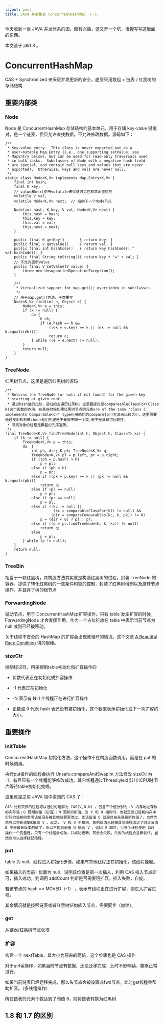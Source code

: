 ```yaml
---
layout: post
title: JAVA 并发集合 ConcurrentHashMap （一）。
---
```


今天收到一张 JAVA 并发体系的图，颇有兴趣，遂又开一个坑，慢慢写写这里面的东西。

本文基于 jdk1.8 。

# ConcurrentHashMap

CAS + Synchronized 来保证并发更新的安全，底层采用数组 + 链表 / 红黑树的存储结构

## 重要内部类

### Node

Node 是 ConcurrentHashMap 存储结构的基本单元，用于存储 key-value 键值对，是一个链表，但只允许查找数据，不允许修改数据。源码如下：

```
/**
 * Key-value entry.  This class is never exported out as a
 * user-mutable Map.Entry (i.e., one supporting setValue; see
 * MapEntry below), but can be used for read-only traversals used
 * in bulk tasks.  Subclasses of Node with a negative hash field
 * are special, and contain null keys and values (but are never
 * exported).  Otherwise, keys and vals are never null.
 */
static class Node<K,V> implements Map.Entry<K,V> {
    final int hash;
    final K key;
    // value和next使用volatile来保证可见性和禁止重排序
    volatile V val;
    volatile Node<K,V> next;  // 指向下一个Node节点
 
    Node(int hash, K key, V val, Node<K,V> next) {
        this.hash = hash;
        this.key = key;
        this.val = val;
        this.next = next;
    }
 
    public final K getKey()       { return key; }
    public final V getValue()     { return val; }
    public final int hashCode()   { return key.hashCode() ^ val.hashCode(); }
    public final String toString(){ return key + "=" + val; }
    // 不允许更新value
    public final V setValue(V value) {
        throw new UnsupportedOperationException();
    }
 
    /**
     * Virtualized support for map.get(); overridden in subclasses.
     */
    // 用于map.get()方法，子类重写
    Node<K,V> find(int h, Object k) {
        Node<K,V> e = this;
        if (k != null) {
            do {
                K ek;
                if (e.hash == h &&
                    ((ek = e.key) == k || (ek != null && k.equals(ek))))
                    return e;
            } while ((e = e.next) != null);
        }
        return null;
    }
}
```

### TreeNode

红黑树节点，这里是遍历红黑树的源码

```
/**
 * Returns the TreeNode (or null if not found) for the given key
 * starting at given root.
 * 通过hash值的比较，递归的去遍历红黑树，这里要提的是compareableClassFor(Class k)这个函数的作用，在某些时候如果红黑树节点的元素are of the same "class C implements Comparable<C>" type利用他们的compareTo()方法来比较大小，这里需要通过反射机制来check他们到底是不是属于同一个类,是不是具有可比较性.
 * 寻找对象的过程是典型的先序遍历。
 */
final TreeNode<K,V> findTreeNode(int h, Object k, Class<?> kc) {
    if (k != null) {
        TreeNode<K,V> p = this;
        do  {
            int ph, dir; K pk; TreeNode<K,V> q;
            TreeNode<K,V> pl = p.left, pr = p.right;
            if ((ph = p.hash) > h)
                p = pl;
            else if (ph < h)
                p = pr;
            else if ((pk = p.key) == k || (pk != null && k.equals(pk)))
                return p;
            else if (pl == null)
                p = pr;
            else if (pr == null)
                p = pl;
            else if ((kc != null ||
                      (kc = comparableClassFor(k)) != null) &&
                     (dir = compareComparables(kc, k, pk)) != 0)
                p = (dir < 0) ? pl : pr;
            else if ((q = pr.findTreeNode(h, k, kc)) != null)
                return q;
            else
                p = pl;
        } while (p != null);
    }
    return null;
}
```

### TreeBin

相当于一颗红黑树，其构造方法其实就是构造红黑树的过程，封装 TreeNode 的容器，提供了转化红黑树的一些条件和锁的控制，封装了红黑树增删以及旋转节点操作，并且存了树的根节点

### ForwardingNode

辅助节点，用于 ConcurrentHashMap扩容操作，只有 table 发生扩容的时候，ForwardingNode 才会发挥作用，作为一个占位符放在 table 中表示当前节点为 null 或则已经被移动。

关于线程不安全的 HashMap 的扩容会出现死循环的情况，这个文章 [A Beautiful Race Condition](https://mailinator.blogspot.com/2009/06/beautiful-race-condition.html) 讲的很棒。

### sizeCtr

控制标识符，用来控制table初始化和扩容操作的

* 负数代表正在初始化或扩容操作

* -1 代表正在初始化

* -N 表示有 N-1 个线程正在进行扩容操作

* 正数或 0 代表 hash 表还没有被初始化，这个数值表示初始化或下一次扩容的大小。

## 重要操作

### initTable

ConcurrentHashMap 初始化方法，这个操作不在构造函数调用，而是在 put 的时候调用。

执行put操作的线程会执行 Unsafe.compareAndSwapInt 方法修改 sizeCtl 为 -1，有且只有一个线程能够修改成功。其它线程通过Thread.yield()让出CPU时间片等待table初始化完成。

这里就是之前 JAVA 锁中讲到的 CAS 了：

```
CAS 比较交换的过程可以通俗的理解为 CAS(V,O,N) ，包含三个值分别为：V 内存地址存放的实际值；O 预期的值（旧值）；N 更新的新值。当 V 和 O 相同时，也就是说旧值和内存中实际的值相同表明该值没有被其他线程更改过，即该旧值 O 就是目前来说最新的值了，自然而然可以将新值N赋值给 V 。反之， V 和 O 不相同，表明该值已经被其他线程改过了则该旧值 O 不是最新版本的值了，所以不能将新值 N 赋给 V ，返回 V 即可。当多个线程使用 CAS 操作一个变量是，只有一个线程会成功，并成功更新，其余会失败。失败的线程会重新尝试，当然也可以选择挂起线程。
```

### put

table 为 null，线程进入初始化步骤，如果有其他线程正在初始化，该线程挂起。

如果插入的当前 i 位置为 null，说明该位置是第一次插入，利用 CAS 插入节点即可，插入成功，则调用 addCount 判断是否需要哦扩容。插入失败，自旋。

若该节点的 hash == MOVED（-1） ，表示有线程正在进行扩容，则进入扩容进程。

其余情况就是按照链表或者红黑树结构插入节点，需要同步（加锁）。

### get

从链表/红黑树节点获取

### 扩容

构建一个 nextTable，其大小为原来的两倍，这个步骤也是 CAS 操作

对于get读操作，如果当前节点有数据，还没迁移完成，此时不影响读，能够正常进行。

如果当前链表已经迁移完成，那么头节点会被设置成fwd节点，此时get线程会帮助扩容。（多线程操作）

所在链表的元素个数达到了阀值 8，则将链表转换为红黑树

## 1.8 和 1.7 的区别






